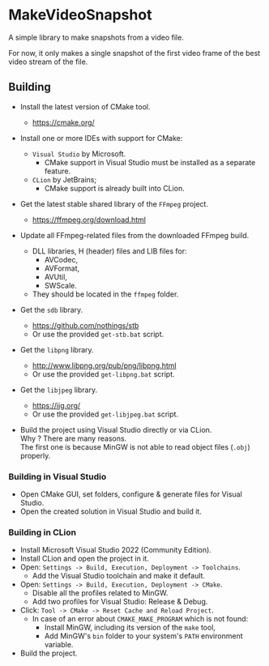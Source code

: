 # MakeVideoSnapshot

A simple library to make snapshots from a video file.

For now, it only makes a single snapshot of the first video frame of the best 
video stream of the file. 

## Building

* Install the latest version of CMake tool.
  * https://cmake.org/


* Install one or more IDEs with support for CMake: 
  * `Visual Studio` by Microsoft.
    * CMake support in Visual Studio must be installed as a separate feature.
  * `CLion` by JetBrains;
    * CMake support is already built into CLion.


* Get the latest stable shared library of the `FFmpeg` project.
  * https://ffmpeg.org/download.html


* Update all FFmpeg-related files from the downloaded FFmpeg build.
  * DLL libraries, H (header) files and LIB files for:
    * AVCodec,
    * AVFormat,
    * AVUtil,
    * SWScale. 
  * They should be located in the `ffmpeg` folder.


* Get the `sdb` library.
  * https://github.com/nothings/stb 
  * Or use the provided `get-stb.bat` script.


* Get the `libpng` library.
  * http://www.libpng.org/pub/png/libpng.html
  * Or use the provided `get-libpng.bat` script.


* Get the `libjpeg` library.
  * https://ijg.org/
  * Or use the provided `get-libjpeg.bat` script.


* Build the project using Visual Studio directly or via CLion.  
  Why ? There are many reasons.  
  The first one is because MinGW is not able to read object files (`.obj`) properly.

### Building in Visual Studio

* Open CMake GUI, set folders, configure & generate files for Visual Studio.
* Open the created solution in Visual Studio and build it.

### Building in CLion

* Install Microsoft Visual Studio 2022 (Community Edition).
* Install CLion and open the project in it.
* Open: `Settings -> Build, Execution, Deployment -> Toolchains`.
  * Add the Visual Studio toolchain and make it default.
* Open: `Settings -> Build, Execution, Deployment -> CMake`.
  * Disable all the profiles related to MinGW.
  * Add two profiles for Visual Studio: Release & Debug.
* Click: `Tool -> CMake -> Reset Cache and Reload Project`.
  * In case of an error about `CMAKE_MAKE_PROGRAM` which is not found:
    * Install MinGW, including its version of the `make` tool,
    * Add MinGW's `bin` folder to your system's `PATH` environment variable. 
* Build the project.
